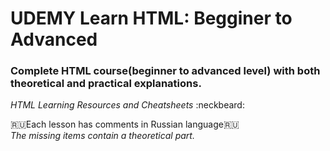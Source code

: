 # UDEMY Learn HTML: Begginer to Advanced #

### Complete HTML course(beginner to advanced level) with both theoretical and practical explanations. ###  
_HTML Learning Resources and Cheatsheets_ :neckbeard:  
    
🇷🇺Each lesson has comments in Russian language🇷🇺  
_The missing items contain a theoretical part._
